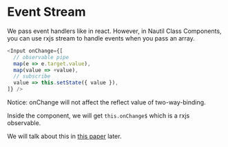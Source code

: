 # Event Stream

We pass event handlers like in react. However, in Nautil Class Components, you can use rxjs stream to handle events when you pass an array.

```js
<Input onChange={[
  // observable pipe
  map(e => e.target.value),
  map(value => +value),
  // subscribe
  value => this.setState({ value }),
]} />
```

Notice: onChange will not affect the reflect value of two-way-binding.

Inside the component, we will get `this.onChange$` which is a rxjs observable.

We will talk about this in [this paper](./stream.md) later.
